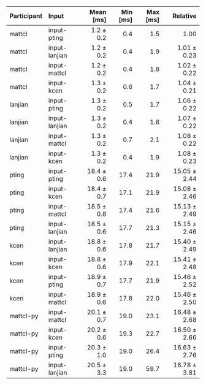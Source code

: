 | Participant | Input | Mean [ms] | Min [ms] | Max [ms] | Relative |
|:---|:---|---:|---:|---:|---:|
| mattcl | input-pting | 1.2 ± 0.2 | 0.4 | 1.5 | 1.00 |
| mattcl | input-lanjian | 1.2 ± 0.2 | 0.4 | 1.9 | 1.01 ± 0.23 |
| mattcl | input-mattcl | 1.2 ± 0.2 | 0.4 | 1.8 | 1.02 ± 0.22 |
| mattcl | input-kcen | 1.3 ± 0.2 | 0.6 | 1.7 | 1.04 ± 0.21 |
| lanjian | input-pting | 1.3 ± 0.2 | 0.5 | 1.7 | 1.06 ± 0.22 |
| lanjian | input-lanjian | 1.3 ± 0.2 | 0.4 | 1.6 | 1.07 ± 0.22 |
| lanjian | input-mattcl | 1.3 ± 0.2 | 0.7 | 2.1 | 1.08 ± 0.22 |
| lanjian | input-kcen | 1.3 ± 0.2 | 0.4 | 1.9 | 1.08 ± 0.23 |
| pting | input-pting | 18.4 ± 0.6 | 17.4 | 21.9 | 15.05 ± 2.44 |
| pting | input-kcen | 18.4 ± 0.7 | 17.1 | 21.9 | 15.08 ± 2.46 |
| pting | input-mattcl | 18.5 ± 0.8 | 17.4 | 21.6 | 15.13 ± 2.49 |
| pting | input-lanjian | 18.5 ± 0.6 | 17.7 | 21.3 | 15.15 ± 2.46 |
| kcen | input-lanjian | 18.8 ± 0.6 | 17.8 | 21.7 | 15.40 ± 2.49 |
| kcen | input-kcen | 18.8 ± 0.6 | 17.9 | 22.1 | 15.41 ± 2.48 |
| kcen | input-pting | 18.9 ± 0.7 | 17.7 | 21.9 | 15.46 ± 2.52 |
| kcen | input-mattcl | 18.9 ± 0.6 | 17.8 | 22.0 | 15.46 ± 2.50 |
| mattcl-py | input-mattcl | 20.1 ± 0.7 | 19.0 | 23.1 | 16.48 ± 2.68 |
| mattcl-py | input-kcen | 20.2 ± 0.6 | 19.3 | 22.7 | 16.50 ± 2.66 |
| mattcl-py | input-pting | 20.3 ± 1.0 | 19.0 | 26.4 | 16.63 ± 2.76 |
| mattcl-py | input-lanjian | 20.5 ± 3.3 | 19.0 | 59.7 | 16.78 ± 3.81 |
